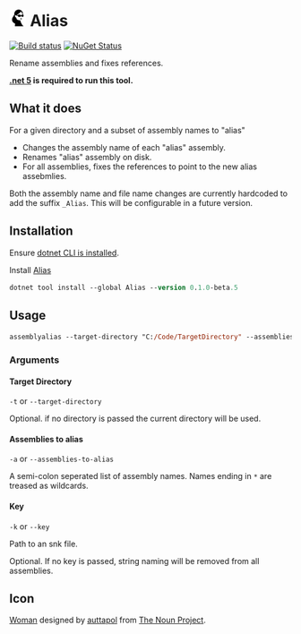# <img src='/src/icon.png' height='30px'> Alias

[![Build status](https://ci.appveyor.com/api/projects/status/9es21v2yrcugyyxk/branch/master?svg=true)](https://ci.appveyor.com/project/SimonCropp/Alias)
[![NuGet Status](https://img.shields.io/nuget/v/Alias.svg)](https://www.nuget.org/packages/Alias/)

Rename assemblies and fixes references.

**[.net 5](https://dotnet.microsoft.com/download/dotnet/5.0) is required to run this tool.**


## What it does

For a given directory and a subset of assembly names to "alias"

 * Changes the assembly name of each "alias" assembly.
 * Renames "alias" assembly on disk.
 * For all assemblies, fixes the references to point to the new alias assebmlies.

Both the assembly name and file name changes are currently hardcoded to add the suffix `_Alias`. This will be configurable in a future version.


## Installation

Ensure [dotnet CLI is installed](https://docs.microsoft.com/en-us/dotnet/core/tools/).

Install [Alias](https://nuget.org/packages/Alias/)

```ps
dotnet tool install --global Alias --version 0.1.0-beta.5
```


## Usage

```ps
assemblyalias --target-directory "C:/Code/TargetDirectory" --assemblies-to-alias "Microsoft*;System*;EmptyFiles"
```


### Arguments


#### Target Directory

`-t` or `--target-directory`

Optional. if no directory is passed the current directory will be used.


#### Assemblies to alias

`-a` or `--assemblies-to-alias`

A semi-colon seperated list of assembly names. Names ending in `*` are treased as wildcards.


#### Key

`-k` or `--key`

Path to an snk file. 

Optional. If no key is passed, string naming will be removed from all assemblies.


## Icon

[Woman](https://thenounproject.com/term/woman/3424720/) designed by [auttapol](https://thenounproject.com/monsterku69) from [The Noun Project](https://thenounproject.com).

